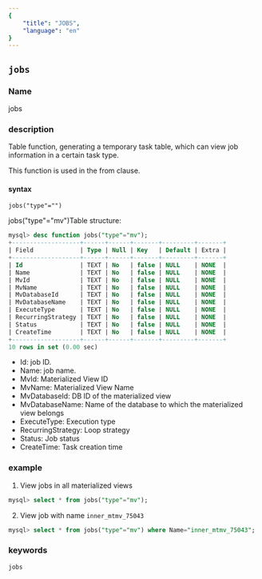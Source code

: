 ```yaml
---
{
    "title": "JOBS",
    "language": "en"
}
---
```


<!--
Licensed to the Apache Software Foundation (ASF) under one
or more contributor license agreements.  See the NOTICE file
distributed with this work for additional information
regarding copyright ownership.  The ASF licenses this file
to you under the Apache License, Version 2.0 (the
"License"); you may not use this file except in compliance
with the License.  You may obtain a copy of the License at

  http://www.apache.org/licenses/LICENSE-2.0

Unless required by applicable law or agreed to in writing,
software distributed under the License is distributed on an
"AS IS" BASIS, WITHOUT WARRANTIES OR CONDITIONS OF ANY
KIND, either express or implied.  See the License for the
specific language governing permissions and limitations
under the License.
-->

## `jobs`

### Name

jobs

### description

Table function, generating a temporary task table, which can view job information in a certain task type.

This function is used in the from clause.

#### syntax

`jobs("type"="")`

jobs("type"="mv")Table structure:
```sql
mysql> desc function jobs("type"="mv");
+-------------------+------+------+-------+---------+-------+
| Field             | Type | Null | Key   | Default | Extra |
+-------------------+------+------+-------+---------+-------+
| Id                | TEXT | No   | false | NULL    | NONE  |
| Name              | TEXT | No   | false | NULL    | NONE  |
| MvId              | TEXT | No   | false | NULL    | NONE  |
| MvName            | TEXT | No   | false | NULL    | NONE  |
| MvDatabaseId      | TEXT | No   | false | NULL    | NONE  |
| MvDatabaseName    | TEXT | No   | false | NULL    | NONE  |
| ExecuteType       | TEXT | No   | false | NULL    | NONE  |
| RecurringStrategy | TEXT | No   | false | NULL    | NONE  |
| Status            | TEXT | No   | false | NULL    | NONE  |
| CreateTime        | TEXT | No   | false | NULL    | NONE  |
+-------------------+------+------+-------+---------+-------+
10 rows in set (0.00 sec)
```

* Id: job ID.
* Name: job name.
* MvId: Materialized View ID
* MvName: Materialized View Name
* MvDatabaseId: DB ID of the materialized view
* MvDatabaseName: Name of the database to which the materialized view belongs
* ExecuteType: Execution type
* RecurringStrategy: Loop strategy
* Status: Job status
* CreateTime: Task creation time

### example

1. View jobs in all materialized views

```sql
mysql> select * from jobs("type"="mv");
```

2. View job with name `inner_mtmv_75043`

```sql
mysql> select * from jobs("type"="mv") where Name="inner_mtmv_75043";
```

### keywords

    jobs
